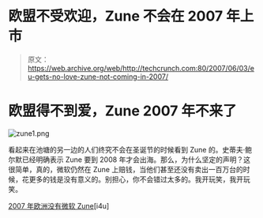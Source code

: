 # 欧盟不受欢迎，Zune 不会在 2007 年上市

> 原文：<https://web.archive.org/web/http://techcrunch.com:80/2007/06/03/eu-gets-no-love-zune-not-coming-in-2007/>

# 欧盟得不到爱，Zune 2007 年不来了

![zune1.png](img/c13fa8d8681937b5639332a20ac88d28.png)

看起来在池塘的另一边的人们终究不会在圣诞节的时候看到 Zune 的。史蒂夫·鲍尔默已经明确表示 Zune 要到 2008 年才会出海。那么，为什么坚定的声明？这很简单，真的，微软仍然在 Zune 上赔钱，当他们甚至还没有卖出一百万台的时候，花更多的钱是没有意义的。别担心，你不会错过太多的。我开玩笑，我开玩笑。

[2007 年欧洲没有微软 Zune](https://web.archive.org/web/20201130073141/http://www.i4u.com/article9305.html)[i4u]